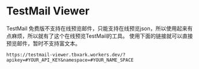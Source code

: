 # TestMail Viewer

TestMail 免费版不支持在线预览邮件，只能支持在线预览json，所以使用起来有点麻烦，所以就有了这个在线预览TestMail的工具。
使用下面的链接就可以直接预览邮件，暂时不支持富文本。

```
https://testmail-viewer.tbxark.workers.dev/?apikey=#YOUR_API_KEY&namespace=#YOUR_NAME_SPACE

```